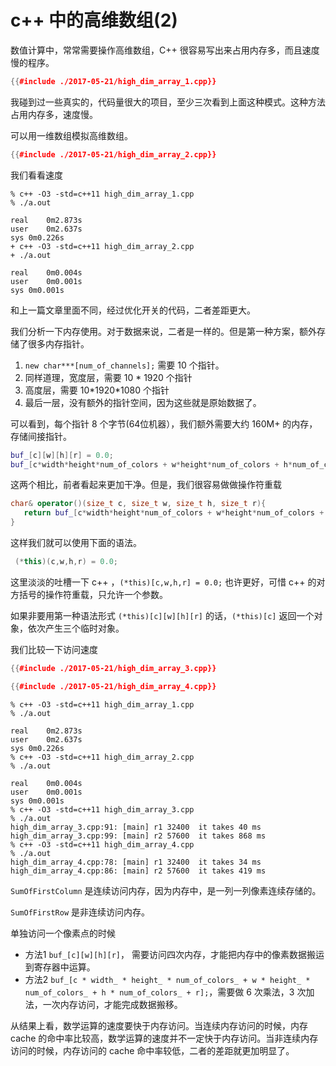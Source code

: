 # c++ 中的高维数组(2)



数值计算中，常常需要操作高维数组，C++ 很容易写出来占用内存多，而且速度慢的程序。


```cpp
{{#include ./2017-05-21/high_dim_array_1.cpp}}
```


我碰到过一些真实的，代码量很大的项目，至少三次看到上面这种模式。这种方法占用内存多，速度慢。


可以用一维数组模拟高维数组。


```cpp
{{#include ./2017-05-21/high_dim_array_2.cpp}}
```

我们看看速度

```console
% c++ -O3 -std=c++11 high_dim_array_1.cpp
% ./a.out

real	0m2.873s
user	0m2.637s
sys	0m0.226s
+ c++ -O3 -std=c++11 high_dim_array_2.cpp
+ ./a.out

real	0m0.004s
user	0m0.001s
sys	0m0.001s
```


和上一篇文章里面不同，经过优化开关的代码，二者差距更大。


我们分析一下内存使用。对于数据来说，二者是一样的。但是第一种方案，额外存储了很多内存指针。

 1. `new char***[num_of_channels];` 需要 10 个指针。
 2. 同样道理，宽度层，需要  10 \* 1920 个指针
 3. 高度层，需要 10\*1920\*1080 个指针
 4. 最后一层，没有额外的指针空间，因为这些就是原始数据了。

可以看到，每个指针 8 个字节(64位机器），我们额外需要大约 160M+ 的内存，存储间接指针。


```cpp
buf_[c][w][h][r] = 0.0;
buf_[c*width*height*num_of_colors + w*height*num_of_colors + h*num_of_colors + r] = 0.0;
```

这两个相比，前者看起来更加干净。但是，我们很容易做做操作符重载

```cpp
char& operator()(size_t c, size_t w, size_t h, size_t r){
   return buf_[c*width*height*num_of_colors + w*height*num_of_colors + h*num_of_colors + r];
}
```

这样我们就可以使用下面的语法。

```cpp
 (*this)(c,w,h,r) = 0.0;
```

这里淡淡的吐槽一下 c++ ，`(*this)[c,w,h,r] = 0.0;` 也许更好，可惜 c++
的对方括号的操作符重载，只允许一个参数。

如果非要用第一种语法形式 `(*this)[c][w][h][r]` 的话，`(*this)[c]` 返回一个对象，依次产生三个临时对象。


我们比较一下访问速度

```cpp
{{#include ./2017-05-21/high_dim_array_3.cpp}}
```

```cpp
{{#include ./2017-05-21/high_dim_array_4.cpp}}
```


```console
% c++ -O3 -std=c++11 high_dim_array_1.cpp
% ./a.out

real    0m2.873s
user    0m2.637s
sys 0m0.226s
% c++ -O3 -std=c++11 high_dim_array_2.cpp
% ./a.out

real    0m0.004s
user    0m0.001s
sys 0m0.001s
% c++ -O3 -std=c++11 high_dim_array_3.cpp
% ./a.out
high_dim_array_3.cpp:91: [main] r1 32400  it takes 40 ms
high_dim_array_3.cpp:99: [main] r2 57600  it takes 868 ms
% c++ -O3 -std=c++11 high_dim_array_4.cpp
% ./a.out
high_dim_array_4.cpp:78: [main] r1 32400  it takes 34 ms
high_dim_array_4.cpp:86: [main] r2 57600  it takes 419 ms
```


`SumOfFirstColumn` 是连续访问内存，因为内存中，是一列一列像素连续存储的。

`SumOfFirstRow` 是非连续访问内存。


单独访问一个像素点的时候

 - 方法1 `buf_[c][w][h][r]`， 需要访问四次内存，才能把内存中的像素数据搬运到寄存器中运算。
 - 方法2 `buf_[c * width_ * height_ * num_of_colors_ + w * height_ * num_of_colors_ + h * num_of_colors_ + r];`，需要做 6 次乘法，3 次加法，一次内存访问，才能完成数据搬移。


从结果上看，数学运算的速度要快于内存访问。当连续内存访问的时候，内存 cache 的命中率比较高，数学运算的速度并不一定快于内存访问。当非连续内存访问的时候，内存访问的 cache 命中率较低，二者的差距就更加明显了。

